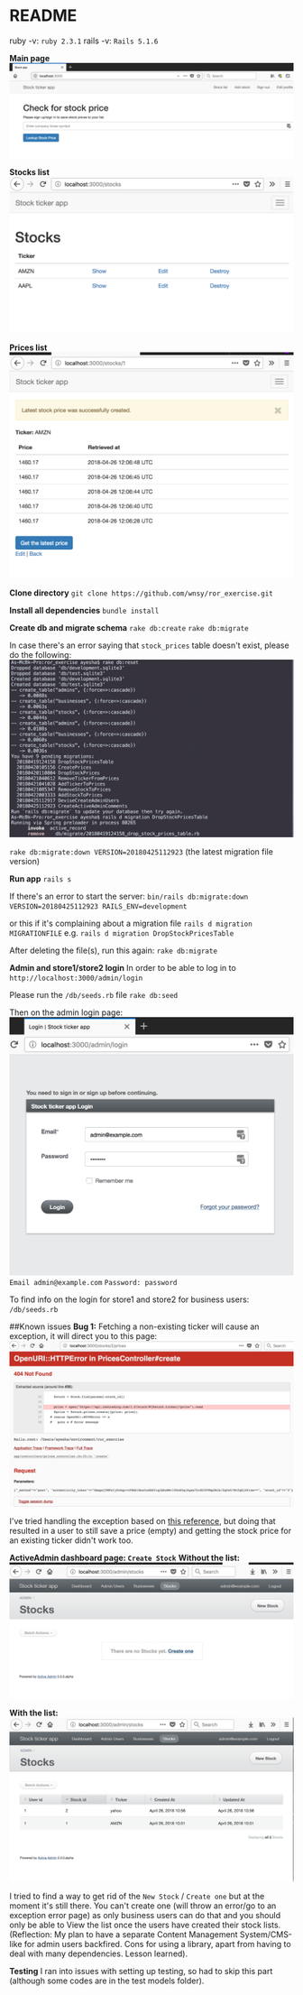 # README

ruby -v: `ruby 2.3.1`
rails -v: `Rails 5.1.6`

**Main page**
![Stock ticker app business users page](screenshot1.png)

**Stocks list**
![Stock ticker app business users page](screenshot1a.png)

**Prices list**
![Stock ticker app business users page](screenshot1b.png)


**Clone directory**
`git clone https://github.com/wnsy/ror_exercise.git`

**Install all dependencies**
`bundle install`

**Create db and migrate schema**
`rake db:create`
`rake db:migrate`

In case there's an error saying that `stock_prices` table doesn't exist, please do the following:
![Error 1](screenshot2.png)

`rake db:migrate:down VERSION=20180425112923` (the latest migration file version)

**Run app**
`rails s`

If there's an error to start the server:
`bin/rails db:migrate:down VERSION=20180425112923 RAILS_ENV=development`

or this if it's complaining about a  migration file
`rails d migration MIGRATIONFILE`
e.g.
`rails d migration DropStockPricesTable`

After deleting the file(s), run this again:
`rake db:migrate`

**Admin and store1/store2 login**
In order to be able to log in to `http://localhost:3000/admin/login`

Please run the `/db/seeds.rb` file
`rake db:seed`

Then on the admin login page:
![Admin page](screenshot3.png)
`Email admin@example.com`
`Password: password`

To find info on the login for store1 and store2 for business users:
`/db/seeds.rb`


##Known issues
**Bug 1:** Fetching a non-existing ticker will cause an exception, it will direct you to this page:
![Error](screenshot4.png)

I've tried handling the exception based on [this reference](https://stackoverflow.com/questions/13020597/getting-the-contents-of-a-404-error-page-response-ruby?rq=1), but doing that resulted in a user to still save a price (empty) and getting the stock price for an existing ticker didn't work too.

**ActiveAdmin dashboard page: `Create Stock`**
**Without the list:**
![Without stock lists](screenshot5.png)

**With the list:**
![With stock lists](screenshot6.png)

I tried to find a way to get rid of the `New Stock` / `Create one` but at the moment it's still there. You can't create one (will throw an error/go to an exception error page) as only business users can do that and you should only be able to View the list once the users have created their stock lists.
(Reflection: My plan to have a separate Content Management System/CMS-like for admin users backfired. Cons for using a library, apart from having to deal with many dependencies. Lesson learned).

**Testing**
I ran into issues with setting up testing, so had to skip this part (although some codes are in the test models folder).
